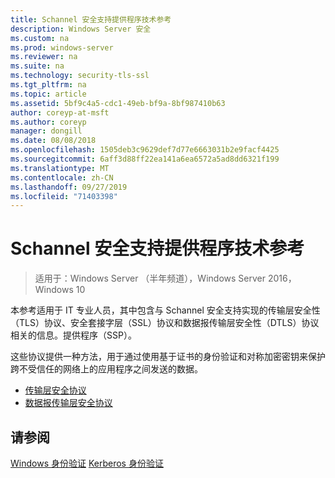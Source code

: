 ```yaml
---
title: Schannel 安全支持提供程序技术参考
description: Windows Server 安全
ms.custom: na
ms.prod: windows-server
ms.reviewer: na
ms.suite: na
ms.technology: security-tls-ssl
ms.tgt_pltfrm: na
ms.topic: article
ms.assetid: 5bf9c4a5-cdc1-49eb-bf9a-8bf987410b63
author: coreyp-at-msft
ms.author: coreyp
manager: dongill
ms.date: 08/08/2018
ms.openlocfilehash: 1505deb3c9629def7d77e6663031b2e9facf4425
ms.sourcegitcommit: 6aff3d88ff22ea141a6ea6572a5ad8dd6321f199
ms.translationtype: MT
ms.contentlocale: zh-CN
ms.lasthandoff: 09/27/2019
ms.locfileid: "71403398"
---
```

# <a name="schannel-security-support-provider-technical-reference"></a>Schannel 安全支持提供程序技术参考

>适用于：Windows Server （半年频道），Windows Server 2016，Windows 10

本参考适用于 IT 专业人员，其中包含与 Schannel 安全支持实现的传输层安全性（TLS）协议、安全套接字层（SSL）协议和数据报传输层安全性（DTLS）协议相关的信息。提供程序（SSP）。

这些协议提供一种方法，用于通过使用基于证书的身份验证和对称加密密钥来保护跨不受信任的网络上的应用程序之间发送的数据。

- [传输层安全协议](transport-layer-security-protocol.md)
- [数据报传输层安全协议](datagram-transport-layer-security-protocol.md)

## <a name="see-also"></a>请参阅
[Windows 身份验证](../windows-authentication/windows-authentication-overview.md)
[Kerberos 身份验证](../kerberos/kerberos-authentication-overview.md)


